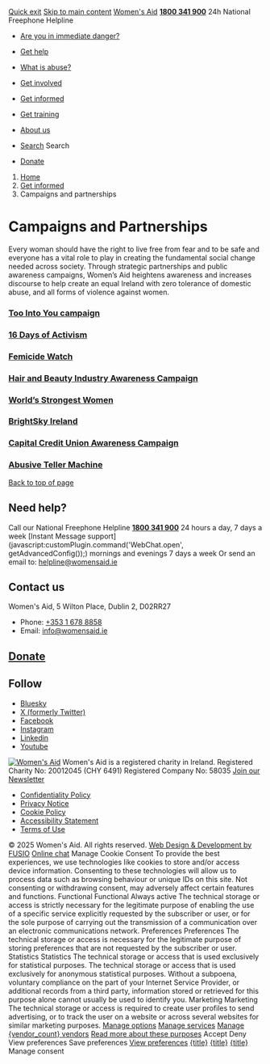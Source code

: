 [Quick exit](https://www.womensaid.ie/get-informed/campaigns-and-partnerships/#exit)
[Skip to main content](https://www.womensaid.ie/get-informed/campaigns-and-partnerships/#pagecontent "Skip to main content")
[Women's Aid](https://www.womensaid.ie/)
**[1800 341 900](tel:1800341900)** 24h National Freephone Helpline
  * [Are you in immediate danger?](https://www.womensaid.ie/are-you-in-immediate-danger/)
  * [Get help](https://www.womensaid.ie/get-help/)
  * [What is abuse?](https://www.womensaid.ie/what-is-abuse/)
  * [Get involved](https://www.womensaid.ie/get-involved/)
  * [Get informed](https://www.womensaid.ie/get-informed/)
  * [Get training](https://www.womensaid.ie/get-training/)
  * [About us](https://www.womensaid.ie/about-us/)


  * [Search](https://www.womensaid.ie/get-informed/campaigns-and-partnerships/)
Search
  * [Donate](https://www.womensaid.ie/get-involved/donate/)


  1. [Home](https://www.womensaid.ie/)
  2. [Get informed](https://www.womensaid.ie/get-informed/)
  3. Campaigns and partnerships


# Campaigns and Partnerships
Every woman should have the right to live free from fear and to be safe and everyone has a vital role to play in creating the fundamental social change needed across society.
Through strategic partnerships and public awareness campaigns, Women’s Aid heightens awareness and increases discourse to help create an equal Ireland with zero tolerance of domestic abuse, and all forms of violence against women.
### [Too Into You campaign](https://www.womensaid.ie/get-informed/campaigns-and-partnerships/too-into-you-campaign/)
### [16 Days of Activism](https://www.womensaid.ie/get-informed/campaigns-and-partnerships/16-days-of-action/)
### [Femicide Watch](https://www.womensaid.ie/get-informed/campaigns-and-partnerships/femicide-watch/)
### [Hair and Beauty Industry Awareness Campaign](https://www.womensaid.ie/get-informed/campaigns-and-partnerships/hair-and-beauty-industry-awareness-campaign/)
### [World’s Strongest Women](https://www.womensaid.ie/get-informed/campaigns-and-partnerships/worlds-strongest-women/)
### [BrightSky Ireland](https://www.womensaid.ie/get-informed/campaigns-and-partnerships/brightsky-ireland/)
### [Capital Credit Union Awareness Campaign](https://www.womensaid.ie/get-informed/campaigns-and-partnerships/capital-credit-union-awareness-campaign/)
### [Abusive Teller Machine ](https://www.womensaid.ie/get-informed/campaigns-and-partnerships/abusive-teller-machine-awareness-campaign/)
[Back to top of page](https://www.womensaid.ie/get-informed/campaigns-and-partnerships/#top)
## Need help?
Call our National Freephone Helpline **[1800 341 900](tel:1800341900)** 24 hours a day, 7 days a week 
[Instant Message support](javascript:customPlugin.command\('WebChat.open', getAdvancedConfig\(\)\);) mornings and evenings 7 days a week
Or send an email to: helpline@womensaid.ie
## Contact us
Women's Aid, 5 Wilton Place, Dublin 2, D02RR27
  * Phone: [+353 1 678 8858](tel:+35316788858)
  * Email: info@womensaid.ie


## [Donate](https://www.womensaid.ie/get-involved/donate/)
## Follow
  * [Bluesky](https://bsky.app/profile/womensaidireland.bsky.social)
  * [X (formerly Twitter)](https://x.com/Womens_Aid)
  * [Facebook](https://www.facebook.com/womensaid.ie)
  * [Instagram](https://www.instagram.com/womens.aid)
  * [Linkedin](https://www.linkedin.com/company/women's-aid/)
  * [Youtube](https://www.youtube.com/@womensaidireland)


[![Women's Aid](https://www.womensaid.ie/app/themes/womensaidsage9/resources/assets/img/womens-aid-logo-white.svg)](https://www.womensaid.ie/get-informed/campaigns-and-partnerships/)
Women's Aid is a registered charity in Ireland.
Registered Charity No: 20012045 (CHY 6491) Registered Company No: 58035
[Join our Newsletter](https://www.womensaid.ie/get-informed/news-events/newsletter/)
  * [Confidentiality Policy](https://www.womensaid.ie/about-us/compliance/confidentiality-policy/)
  * [Privacy Notice](https://www.womensaid.ie/about-us/compliance/privacy-notice/)
  * [Cookie Policy](https://www.womensaid.ie/about-us/compliance/cookie-policy/)
  * [Accessibility Statement](https://www.womensaid.ie/about-us/compliance/accessibility-statement/)
  * [Terms of Use](https://www.womensaid.ie/about-us/compliance/terms-of-use/)


© 2025 Women's Aid. All rights reserved. [Web Design & Development by FUSIO](https://www.fusio.net/?utm_source=WomensAid&utm_medium=Website&utm_campaign=ClientLinks)
[Online chat](https://www.womensaid.ie/get-informed/campaigns-and-partnerships/#chat)
Manage Cookie Consent
To provide the best experiences, we use technologies like cookies to store and/or access device information. Consenting to these technologies will allow us to process data such as browsing behaviour or unique IDs on this site. Not consenting or withdrawing consent, may adversely affect certain features and functions.
Functional Functional Always active 
The technical storage or access is strictly necessary for the legitimate purpose of enabling the use of a specific service explicitly requested by the subscriber or user, or for the sole purpose of carrying out the transmission of a communication over an electronic communications network.
Preferences Preferences
The technical storage or access is necessary for the legitimate purpose of storing preferences that are not requested by the subscriber or user.
Statistics Statistics
The technical storage or access that is used exclusively for statistical purposes. The technical storage or access that is used exclusively for anonymous statistical purposes. Without a subpoena, voluntary compliance on the part of your Internet Service Provider, or additional records from a third party, information stored or retrieved for this purpose alone cannot usually be used to identify you.
Marketing Marketing
The technical storage or access is required to create user profiles to send advertising, or to track the user on a website or across several websites for similar marketing purposes.
[Manage options](https://www.womensaid.ie/get-informed/campaigns-and-partnerships/) [Manage services](https://www.womensaid.ie/get-informed/campaigns-and-partnerships/) [Manage {vendor_count} vendors](https://www.womensaid.ie/get-informed/campaigns-and-partnerships/) [Read more about these purposes](https://cookiedatabase.org/tcf/purposes/)
Accept Deny View preferences Save preferences [View preferences](https://www.womensaid.ie/get-informed/campaigns-and-partnerships/)
[{title}](https://www.womensaid.ie/get-informed/campaigns-and-partnerships/) [{title}](https://www.womensaid.ie/get-informed/campaigns-and-partnerships/) [{title}](https://www.womensaid.ie/get-informed/campaigns-and-partnerships/)
Manage consent
